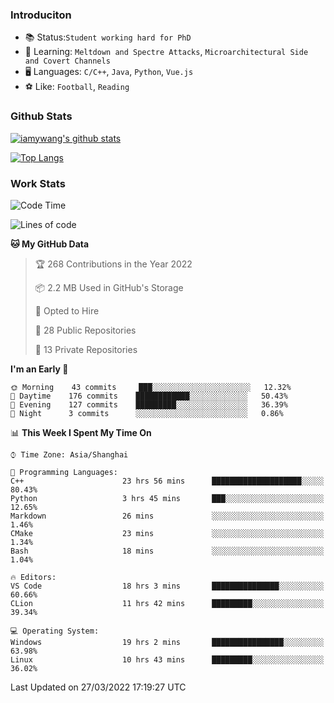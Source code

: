 ### Introduciton

- 📚 Status:`Student working hard for PhD`
- 🔎 Learning: `Meltdown and Spectre Attacks`, `Microarchitectural Side and Covert Channels`
- 🖥️ Languages: `C/C++`, `Java`, `Python`, `Vue.js`
- ⚽ Like: `Football`, `Reading`

### Github Stats

[![iamywang's github stats](https://github-readme-stats.vercel.app/api?username=iamywang&count_private=true&show_icons=true)]()

[![Top Langs](https://github-readme-stats.vercel.app/api/top-langs/?username=iamywang&layout=compact)]()

### Work Stats

<!--START_SECTION:waka-->
![Code Time](http://img.shields.io/badge/Code%20Time-204%20hrs%2059%20mins-blue)

![Lines of code](https://img.shields.io/badge/From%20Hello%20World%20I%27ve%20Written-523%20Thousand%20lines%20of%20code-blue)

**🐱 My GitHub Data** 

> 🏆 268 Contributions in the Year 2022
 > 
> 📦 2.2 MB Used in GitHub's Storage 
 > 
> 💼 Opted to Hire
 > 
> 📜 28 Public Repositories 
 > 
> 🔑 13 Private Repositories  
 > 
**I'm an Early 🐤** 

```text
🌞 Morning    43 commits     ███░░░░░░░░░░░░░░░░░░░░░░   12.32% 
🌆 Daytime    176 commits    ████████████░░░░░░░░░░░░░   50.43% 
🌃 Evening    127 commits    █████████░░░░░░░░░░░░░░░░   36.39% 
🌙 Night      3 commits      ░░░░░░░░░░░░░░░░░░░░░░░░░   0.86%

```


📊 **This Week I Spent My Time On** 

```text
⌚︎ Time Zone: Asia/Shanghai

💬 Programming Languages: 
C++                      23 hrs 56 mins      ████████████████████░░░░░   80.43% 
Python                   3 hrs 45 mins       ███░░░░░░░░░░░░░░░░░░░░░░   12.65% 
Markdown                 26 mins             ░░░░░░░░░░░░░░░░░░░░░░░░░   1.46% 
CMake                    23 mins             ░░░░░░░░░░░░░░░░░░░░░░░░░   1.34% 
Bash                     18 mins             ░░░░░░░░░░░░░░░░░░░░░░░░░   1.04%

🔥 Editors: 
VS Code                  18 hrs 3 mins       ███████████████░░░░░░░░░░   60.66% 
CLion                    11 hrs 42 mins      █████████░░░░░░░░░░░░░░░░   39.34%

💻 Operating System: 
Windows                  19 hrs 2 mins       ████████████████░░░░░░░░░   63.98% 
Linux                    10 hrs 43 mins      █████████░░░░░░░░░░░░░░░░   36.02%

```


 Last Updated on 27/03/2022 17:19:27 UTC
<!--END_SECTION:waka-->
